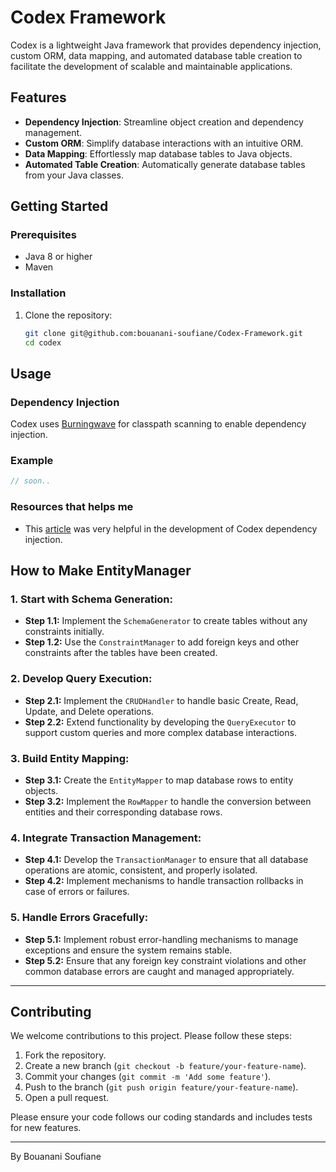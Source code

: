 # Codex Framework

Codex is a lightweight Java framework that provides dependency injection, custom ORM, data mapping, and automated database table creation to facilitate the development of scalable and maintainable applications.

## Features

- **Dependency Injection**: Streamline object creation and dependency management.
- **Custom ORM**: Simplify database interactions with an intuitive ORM.
- **Data Mapping**: Effortlessly map database tables to Java objects.
- **Automated Table Creation**: Automatically generate database tables from your Java classes.

## Getting Started

### Prerequisites

- Java 8 or higher
- Maven

### Installation

1. Clone the repository:

   ```bash
   git clone git@github.com:bouanani-soufiane/Codex-Framework.git
   cd codex
   ```


## Usage

### Dependency Injection

Codex uses [Burningwave](https://github.com/burningwave/core) for classpath scanning to enable dependency injection.

### Example

```java
// soon..
```

### Resources that helps me

- This [article](https://dev.to/jjbrt/how-to-create-your-own-dependency-injection-framework-in-java-4eaj) was very helpful in the development of Codex dependency injection.

## How to Make EntityManager

### 1. Start with Schema Generation:
- **Step 1.1:** Implement the `SchemaGenerator` to create tables without any constraints initially.
- **Step 1.2:** Use the `ConstraintManager` to add foreign keys and other constraints after the tables have been created.

### 2. Develop Query Execution:
- **Step 2.1:** Implement the `CRUDHandler` to handle basic Create, Read, Update, and Delete operations.
- **Step 2.2:** Extend functionality by developing the `QueryExecutor` to support custom queries and more complex database interactions.

### 3. Build Entity Mapping:
- **Step 3.1:** Create the `EntityMapper` to map database rows to entity objects.
- **Step 3.2:** Implement the `RowMapper` to handle the conversion between entities and their corresponding database rows.

### 4. Integrate Transaction Management:
- **Step 4.1:** Develop the `TransactionManager` to ensure that all database operations are atomic, consistent, and properly isolated.
- **Step 4.2:** Implement mechanisms to handle transaction rollbacks in case of errors or failures.

### 5. Handle Errors Gracefully:
- **Step 5.1:** Implement robust error-handling mechanisms to manage exceptions and ensure the system remains stable.
- **Step 5.2:** Ensure that any foreign key constraint violations and other common database errors are caught and managed appropriately.

---

## Contributing

We welcome contributions to this project. Please follow these steps:
1. Fork the repository.
2. Create a new branch (`git checkout -b feature/your-feature-name`).
3. Commit your changes (`git commit -m 'Add some feature'`).
4. Push to the branch (`git push origin feature/your-feature-name`).
5. Open a pull request.

Please ensure your code follows our coding standards and includes tests for new features.

---

By Bouanani Soufiane